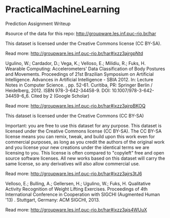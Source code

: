 # PracticalMachineLearning
Prediction Assignment Writeup

#source of the data for this repo:
http://groupware.les.inf.puc-rio.br/har

This dataset is licensed under the Creative Commons license (CC BY-SA).

Read more: http://groupware.les.inf.puc-rio.br/har#ixzz3ajrgpNtd


Ugulino, W.; Cardador, D.; Vega, K.; Velloso, E.; Milidiu, R.; Fuks, H. Wearable Computing: Accelerometers' Data Classification of Body Postures and Movements. Proceedings of 21st Brazilian Symposium on Artificial Intelligence. Advances in Artificial Intelligence - SBIA 2012. In: Lecture Notes in Computer Science. , pp. 52-61. Curitiba, PR: Springer Berlin / Heidelberg, 2012. ISBN 978-3-642-34458-9. DOI: 10.1007/978-3-642-34459-6_6.
Cited by 2 (Google Scholar)

Read more: http://groupware.les.inf.puc-rio.br/har#ixzz3ajrpBKOQ




This dataset is licensed under the Creative Commons (CC BY-SA)


Important: you are free to use this dataset for any purpose. This dataset is licensed under the Creative Commons license (CC BY-SA). The CC BY-SA license means you can remix, tweak, and build upon this work even for commercial purposes, as long as you credit the authors of the original work and you license your new creations under the identical terms we are licensing to you. This license is often compared to "copyleft" free and open source software licenses. All new works based on this dataset will carry the same license, so any derivatives will also allow commercial use.

Read more: http://groupware.les.inf.puc-rio.br/har#ixzz3ajrs3tJ6



Velloso, E.; Bulling, A.; Gellersen, H.; Ugulino, W.; Fuks, H. Qualitative Activity Recognition of Weight Lifting Exercises. Proceedings of 4th International Conference in Cooperation with SIGCHI (Augmented Human '13) . Stuttgart, Germany: ACM SIGCHI, 2013.


Read more: http://groupware.les.inf.puc-rio.br/har#ixzz3ajs4WUuX
